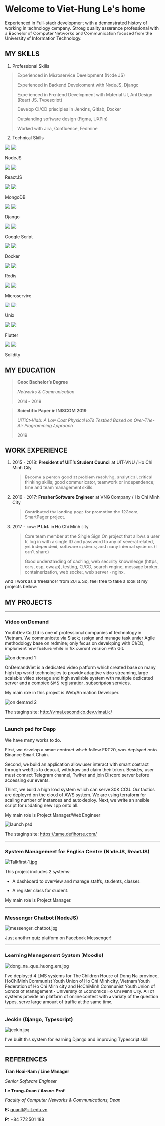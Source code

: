 # Welcome to Viet-Hung Le's home

Experienced in Full-stack development with a demonstrated history of working in technology company. Strong quality assurance professional with a Bachelor of Computer Networks and Communication focused from the University of Information Technology.

## MY SKILLS

1. Professional Skills

> Experienced in Microservice Development (Node JS)
>
> Experienced in Backend Development with NodeJS, Django
>
> Experienced in Frontend Development with Material UI, Ant Design (React JS, Typescript)
>
> Develop CI/CD principles in Jenkins, Gitlab, Docker
>
> Outstanding software design (Figma, UXPin)
>
> Worked with Jira, Confluence, Redmine

2. Technical Skills

<div class="grid grid-cols-2 md:grid-cols-3 gap-4 mt-10">
   <div class="skill-item">
      <div class="skill-thumbnail flex justify-center items-center">
         <img src="/images/nodejs.png" class="skill-name">
         <img src="/images/star-5.png" class="absolute skill-level">
      </div>
      <p class="skill-title">
         NodeJS
      </p>
   </div>
   <div class="skill-item">
      <div class="skill-thumbnail flex justify-center items-center">
         <img src="/images/reactjs.png" class="skill-name">
         <img src="/images/star-5.png" class="absolute skill-level">
      </div>
      <p class="skill-title">
         ReactJS
      </p>
   </div>
   <div class="skill-item">
      <div class="skill-thumbnail flex justify-center items-center">
         <img src="/images/mongodb.png" class="skill-name">
         <img src="/images/star-5.png" class="absolute skill-level">
      </div>
      <p class="skill-title">
         MongoDB
      </p>
   </div>
   <div class="skill-item">
      <div class="skill-thumbnail flex justify-center items-center">
         <img src="/images/django.png" class="skill-name">
         <img src="/images/star-3.png" class="absolute skill-level">
      </div>
      <p class="skill-title">
         Django
      </p>
   </div>
   <div class="skill-item">
      <div class="skill-thumbnail flex justify-center items-center">
         <img src="/images/google-apps-script.svg" class="skill-name">
         <img src="/images/star-4.png" class="absolute skill-level">
      </div>
      <p class="skill-title">
         Google Script
      </p>
   </div>
   <div class="skill-item">
      <div class="skill-thumbnail flex justify-center items-center">
         <img src="/images/docker.png" class="skill-name">
         <img src="/images/star-4.png" class="absolute skill-level">
      </div>
      <p class="skill-title">
         Docker
      </p>
   </div>
   <div class="skill-item">
      <div class="skill-thumbnail flex justify-center items-center">
         <img src="/images/redis.png" class="skill-name">
         <img src="/images/star-4.png" class="absolute skill-level">
      </div>
      <p class="skill-title">
         Redis
      </p>
   </div>
   <div class="skill-item">
      <div class="skill-thumbnail flex justify-center items-center">
         <img src="/images/microservice.png" class="skill-name">
         <img src="/images/star-4.png" class="absolute skill-level">
      </div>
      <p class="skill-title">
         Microservice
      </p>
   </div>
   <div class="skill-item">
      <div class="skill-thumbnail flex justify-center items-center">
         <img src="/images/unix.png" class="skill-name">
         <img src="/images/star-4.png" class="absolute skill-level">
      </div>
      <p class="skill-title">
         Unix
      </p>
   </div>
   <div class="skill-item">
      <div class="skill-thumbnail flex justify-center items-center">
         <img src="/images/flutter.svg" class="skill-name">
         <img src="/images/star-3.png" class="absolute skill-level">
      </div>
      <p class="skill-title">
         Flutter
      </p>
   </div>
   <div class="skill-item">
      <div class="skill-thumbnail flex justify-center items-center">
         <img src="/images/solidity.svg" class="skill-name">
         <img src="/images/star-2.png" class="absolute skill-level">
      </div>
      <p class="skill-title">
         Solidity
      </p>
   </div>
</div>

## MY EDUCATION

> __Good Bachelor’s Degree__
>
> _Networks & Communication_
>
> 2014 - 2019

> __Scientific Paper in INISCOM 2019__
>
> _UiTiOt-Vlab: A Low Cost Physical IoTs Testbed Based on Over-The-Air Programming Approach_
>
> 2019

## WORK EXPERIENCE

1. 2015 - 2018: __President of UIT’s Student Council__ at UIT-VNU  /  Ho Chi Minh City

   > Become a person good at problem resolving, analytical, critical thinking skills; good communicator, teamwork or independence; time and team management skills.

2. 2016 - 2017: __Fresher Software Engineer__ at VNG Company  /  Ho Chi Minh City

   > Contributed the landing page for promotion the 123cam, SmartPager project.

3. 2017 - now: __P Ltd.__ in Ho Chi Minh city

   > Core team member at the Single Sign On project that allows a user to log in with a single ID and password to any of several related, yet independent, software systems; and many internal systems (I can't share)
   >
   > Good understanding of caching, web security knownledge (https, cors, csp, owasp), testing, CI/CD, search engine, message broker, containerization, web socket, web server - nginx.

And I work as a freelancer from 2016. So, feel free to take a look at my projects bellow:

## MY PROJECTS

***

### Video on Demand

YouthDev Co,Ltd is one of professional companies of technology in Vietnam. We communicate via Slack; assign and manage task under Agile methodology base on redmine; only focus on developing with CI/CD; implement new feature while in fix current version with Git.

![on demand 1](/images/projects/ondemand1.jpeg)

OnDemandViet is a dedicated video platform which created base on many high top world technologies to provide adaptive video streaming, large scalable video storage and high available system with multiple dedicated server and a complex SMS registration, subscription services.

My main role in this project is Web/Animation Developer.

![on demand 2](/images/projects/ondemand2.jpeg)

The staging site: http://vimai.escondido.dev.vimai.io/

***

### Launch pad for Dapp

We have many works to do.

First, we develop a smart contract which follow ERC20, was deployed onto Binance Smart Chain.

Second, we build an application allow user interact with smart contract through web3.js to deposit, withdraw and claim their token. Besides, user must connect Telegram channel, Twitter and join Discord server before accessing our events.

Thirst, we build a high load system which can serve 30K CCU. Our tactics are deployed on the cloud of AWS system. We are using terraform for scaling number of instances and auto deploy. Next, we write an ansible script for updating new app onto all.

My main role is Project Manager/Web Engineer

![launch pad](/images/projects/launch-pad.jpeg)

The staging site: https://tame.defihorse.com/

***

### System Management for English Centre (NodeJS, ReactJS)

![Talkfirst-1.jpg](/images/projects/Talkfirst-1.jpg)

This project includes 2 systems:

- A dashboard to overview and manage staffs, students, classes.

- A register class for student.

My main role is Project Manager.

***

### Messenger Chatbot (NodeJS)

![messenger_chatbot.jpg](/images/projects/messenger_chatbot.jpg)

Just another quiz platform on Facebook Messenger!

***

### Learning Management System (Moodle)

![dong_nai_que_huong_em.jpg](/images/projects/dong_nai_que_huong_em.jpg)

I've deployed 4 LMS systems for The Children House of Dong Nai province, HoChiMinh Communist Youth Union of Ho Chi Minh city, Vietnam Youth Federation of Ho Chi Minh city and HoChiMinh Communist Youth Union of School of Management - University of Economics Ho Chi Minh City. All of systems provide an platform of online contest with a variaty of the question types, serve large amount of traffic at the same time.

***

### Jeckin (Django, Typescript)

![jeckin.jpg](/images/jeckin.jpg)

I've built this system for learning Django and improving Typescript skill

***

## REFERENCES

__Tran Hoai-Nam / Line Manager__

_Senior Software Engineer_

__Le Trung-Quan / Assoc. Prof.__

_Faculty of Computer Networks & Communications, Dean_

__E:__ quanlt@uit.edu.vn

__P:__ +84 772 501 188
